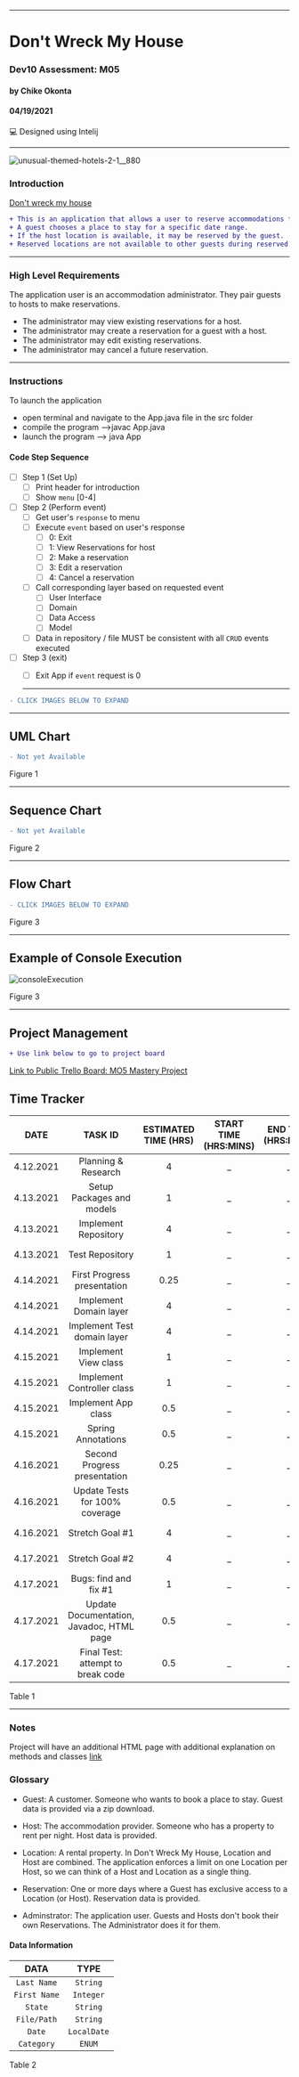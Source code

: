 ____________________________________
# Don't Wreck My House 
### Dev10 Assessment: M05
#### by Chike Okonta
#### 04/19/2021
💻 Designed using Intelij

_______________________________________________________
![unusual-themed-hotels-2-1__880](https://user-images.githubusercontent.com/40407778/114541392-4bd1f380-9c1c-11eb-8ece-909e0339af39.jpg)



### Introduction
[Don't wreck my house](https://stage3talent.brightspace.com/d2l/le/content/6716/viewContent/3713/View)  
```diff
+ This is an application that allows a user to reserve accommodations for a guest with a host.
+ A guest chooses a place to stay for a specific date range. 
+ If the host location is available, it may be reserved by the guest. 
+ Reserved locations are not available to other guests during reserved dates.
```
___________________________________________________
### High Level Requirements
The application user is an accommodation administrator. They pair guests to hosts to make reservations.

- The administrator may view existing reservations for a host.
- The administrator may create a reservation for a guest with a host.
- The administrator may edit existing reservations.
- The administrator may cancel a future reservation.

___________________________________________________
### Instructions
To launch the application
- open terminal and navigate to the App.java file in the src folder
- compile the program
  -->javac App.java
- launch the program
  --> java App

#### Code Step Sequence
* [ ] Step 1 (Set Up)
  * [ ] Print header for introduction
  * [ ] Show `menu` [0-4]
* [ ] Step 2 (Perform event)
  * [ ] Get user's `response` to menu
  * [ ] Execute `event` based on user's response
    * [ ] 0: Exit
    * [ ] 1: View Reservations for host
    * [ ] 2: Make a reservation
    * [ ] 3: Edit a reservation
    * [ ] 4: Cancel a reservation
  * [ ] Call corresponding layer based on requested event 
    * [ ] User Interface
    * [ ] Domain
    * [ ] Data Access
    * [ ] Model
  * [ ] Data in repository / file MUST be consistent with all `CRUD` events executed
* [ ] Step 3 (exit)
  * [ ] Exit App if `event` request is 0
  
   
  _________________________________________________________________________
 ```diff
 - CLICK IMAGES BELOW TO EXPAND
 ```
   ______________________________________________________________________
## UML Chart
 ```diff
 - Not yet Available
 ```
Figure 1
  ______________________________________________________________________
## Sequence Chart
 ```diff
 - Not yet Available
 ```
Figure 2
 ______________________________________________________________________
## Flow Chart
 ```diff
 - CLICK IMAGES BELOW TO EXPAND
 ```
Figure 3
 ______________________________________________________________________
## Example of Console Execution
![consoleExecution](https://user-images.githubusercontent.com/40407778/114225876-809e2c00-9938-11eb-90f3-33a0baf2648c.JPG)

Figure 3
____________________________________________________________________

## Project Management 
```diff
+ Use link below to go to project board
```
[Link to Public Trello Board: MO5 Mastery Project](https://trello.com/b/XkHJu36o)

## Time Tracker

|DATE |TASK ID|ESTIMATED TIME (HRS) | START TIME (HRS:MINS)|END TIME (HRS:MINS)| STATUS
|:---:| :---: | :---:               | :---:                |:---:              |:---:
|4.12.2021| Planning & Research | 4              | _ | _ | Completed
|4.13.2021| Setup Packages and models | 1              | _ | _ | Not Started
|4.13.2021| Implement Repository | 4              | _ | _ | Not Started
|4.13.2021| Test Repository| 1            | _ | _ | Not Started
|4.14.2021| First Progress presentation|0.25  | _ | _ | Not Started
|4.14.2021| Implement Domain layer | 4              | _ | _ | Not Started
|4.14.2021| Implement Test domain layer | 4              | _ | _ | Not Started
|4.15.2021| Implement View class | 1              | _ | _ | Not Started
|4.15.2021| Implement Controller class | 1              | _ | _ | Not Started
|4.15.2021| Implement App class | 0.5              | _ | _ | Not Started
|4.15.2021| Spring Annotations | 0.5  | _ | _ | Not Started
|4.16.2021| Second Progress presentation|0.25  | _ | _ | Not Started
|4.16.2021| Update Tests for 100% coverage| 0.5 | _ | _ | Not Started
|4.16.2021| Stretch Goal #1 | 4  | _ | _ | Not Started
|4.17.2021| Stretch Goal #2 | 4  | _ | _ | Not Started
|4.17.2021| Bugs: find and fix #1 | 1  | _ | _ | Not Started
|4.17.2021| Update Documentation, Javadoc, HTML page| 0.5| _ | _ | Not Started
|4.17.2021| Final Test: attempt to break code| 0.5              | _ | _ | Not Started


Table 1


 ________________________________________________________
### Notes
 Project will have an additional HTML page with additional explanation on methods and classes
[link](todo)

### Glossary
- Guest: 
A customer. Someone who wants to book a place to stay. Guest data is provided via a zip download.

- Host:
The accommodation provider. Someone who has a property to rent per night. Host data is provided.

-  Location:
A rental property. In Don't Wreck My House, Location and Host are combined. 
The application enforces a limit on one Location per Host, so we can think of a Host and Location as a single thing.

-  Reservation:
One or more days where a Guest has exclusive access to a Location (or Host). Reservation data is provided.

- Adminstrator:
The application user. Guests and Hosts don't book their own Reservations. The Administrator does it for them.

#### Data Information
  
  |DATA| TYPE
  | :---:|:---:
  |`Last Name`| `String`
  | `First Name` |`Integer`
  | `State`| `String`
  | `File/Path`|`String`
  | `Date`| `LocalDate`
  | `Category`| `ENUM`

Table 2


